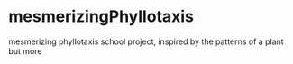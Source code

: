 # mesmerizingPhyllotaxis
mesmerizing phyllotaxis school project, inspired by the patterns of a plant but more
